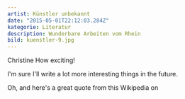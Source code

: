 ```yaml
---
artist: Künstler unbekannt
date: "2015-05-01T22:12:03.284Z"
kategorie: Literatur
description: Wunderbare Arbeiten vom Rhein
bild: kuenstler-9.jpg
---
```


Christine How exciting!

I'm sure I'll write a lot more interesting things in the future.

Oh, and here's a great quote from this Wikipedia on

    

